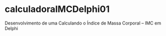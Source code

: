 # calculadoraIMCDelphi01
Desenvolvimento de uma Calculando o Índice de Massa Corporal – IMC em Delphi
